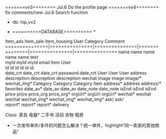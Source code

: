 =======vv3========
Jul.6  Do the profile page
=======vv4========
fix comments/new
Jul.6  Search function

* db: hip_vv2

* ==========DATABASE========== *

Item_ads        Item_sale       Item_housing    User            Category        Comment         
===============|===============|===============|===============|===============|===============
name            name            name            name            name            text            
myId            myId            myId            email           Item            User            
id              id              id              id              id              id              
date_crt        date_crt        date_crt        password                        date_crt
User            User            User            address
descreption     descreption     descreption     wechat
image           image           image/*         wechat_img*
Category        Category        Category        Item
address*        address         address/*       favorites
date_av*        date_av         date_av
                date_note       date_note
isEnd           isEnd           isEnd
                price           price
                price_org       price_org*
orgUrl*         orgUrl          orgUrl*
wechat*         wechat          wechat
wechat_img*     wechat_img*     wechat_img*
                ask/            ask/       
report*         report*         report*
                delivery




Class: 家具 电器* 二手书 活动 衣物 租房

* 一次发布单件/多件的问题怎么解决？统一单件，highlight“同一卖家的其他商品”


